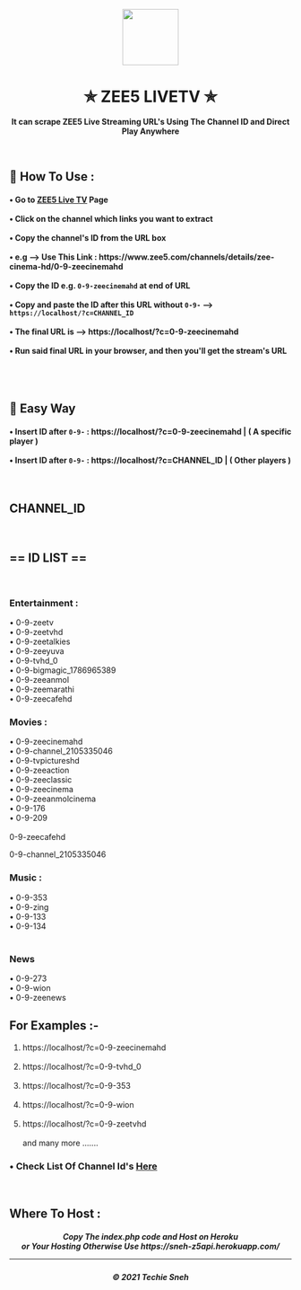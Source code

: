 <p align="center"><img src="https://www.pngkit.com/png/full/353-3536377_with-all-this-content-available-in-one-place.png" width="100" height="100"></p>

<h1 align="center"> ✯ ZEE5 LIVETV ✯ </h1>

<p align="center"><b>It can scrape ZEE5 Live Streaming URL's Using The Channel ID and Direct Play Anywhere</b></p><br>

<h2>🍁 How To Use : </h2>

<h4>
• Go to <a href="https://www.zee5.com/channels">ZEE5 Live TV</a> Page <br><br>
• Click on the channel which links you want to extract <br><br>
• Copy the channel's ID from the URL box <br><br>
• e.g --> Use This Link : https://www.zee5.com/channels/details/zee-cinema-hd/0-9-zeecinemahd <br><br>
• Copy the ID e.g. <code>0-9-zeecinemahd</code> at end of URL <br><br>
  • Copy and paste the ID after this URL without <code>0-9-</code> --> <code> https://localhost/?c=CHANNEL_ID</code> <br><br>
• The final URL is --> https://localhost/?c=0-9-zeecinemahd <br><br>
• Run said final URL in your browser, and then you'll get the stream's URL <br>
</h4>
<br><br>

## 🍃 Easy Way

<h4>
  
• Insert ID after <code>0-9-</code> : https://localhost/?c=0-9-zeecinemahd |  ( A specific player )<br><br>
• Insert ID after <code>0-9-</code> : https://localhost/?c=CHANNEL_ID  |  ( Other players )
  
  </h4><br>

## CHANNEL_ID 

<br>

## == ID LIST ==

<br>

### Entertainment :

• 0-9-zeetv <br>
• 0-9-zeetvhd <br>
• 0-9-zeetalkies <br>
• 0-9-zeeyuva <br>
• 0-9-tvhd_0 <br>
• 0-9-bigmagic_1786965389 <br>
• 0-9-zeeanmol <br>
• 0-9-zeemarathi <br>
• 0-9-zeecafehd


### Movies :

• 0-9-zeecinemahd <br>
• 0-9-channel_2105335046 <br>
• 0-9-tvpictureshd <br>
• 0-9-zeeaction <br>
• 0-9-zeeclassic <br>
• 0-9-zeecinema <br>
• 0-9-zeeanmolcinema <br>
• 0-9-176 <br>
• 0-9-209  <br><br>
  0-9-zeecafehd
	
  0-9-channel_2105335046

### Music :

• 0-9-353 <br>
• 0-9-zing <br>
• 0-9-133 <br>
• 0-9-134  <br><br>


### News

• 0-9-273 <br>
• 0-9-wion <br>
• 0-9-zeenews <br>

  
## For Examples :-

1. https://localhost/?c=0-9-zeecinemahd <br><br>
2. https://localhost/?c=0-9-tvhd_0 <br><br>
3. https://localhost/?c=0-9-353 <br><br>
4. https://localhost/?c=0-9-wion <br><br>
5. https://localhost/?c=0-9-zeetvhd <br><br>
and many more .......
 
  

<h3>• Check List Of Channel Id's <a href="Channel_IDs.md">Here</a></h3>
<br>

<h2> Where To Host : </h2>

<h5 align="center"> Copy The index.php code and Host on Heroku <br> or Your Hosting Otherwise Use https://sneh-z5api.herokuapp.com/
  
  
---
<h5 align='center'>© 2021 Techie Sneh</h5>
